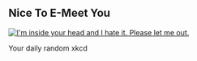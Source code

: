 ## Nice To E-Meet You
[![I'm inside your head and I hate it. Please let me out.](https://imgs.xkcd.com/comics/nice_to_e_meet_you.png)](https://xkcd.com/2196/ "I'm inside your head and I hate it. Please let me out.")

Your daily random xkcd
